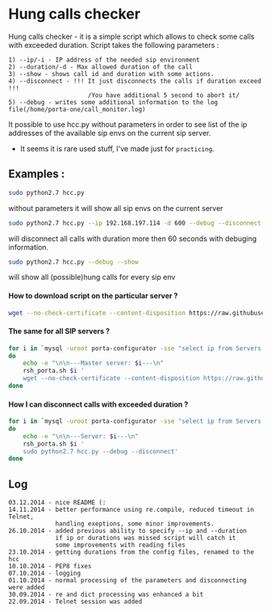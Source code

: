 # Hung calls checker 


Hung calls checker - it is a simple script which allows to check some calls with exceeded duration.
Script takes the following parameters :
```
1) --ip/-i - IP address of the needed sip environment
2) --duration/-d - Max allowed duration of the call
3) --show - shows call id and duration with some actions.
4) --disconnect - !!! It just disconnects the calls if duration exceed !!!
                      /You have additional 5 second to abort it/
5) --debug - writes some additional information to the log file(/home/porta-one/call_monitor.log)
```

It possible to use hcc.py without parameters in order to see list of the ip addresses of the available sip envs
on the current sip server.

* It seems it is rare used stuff, I've made just for `practicing`.



## Examples :

```bash
sudo python2.7 hcc.py
```
without parameters it will show all sip envs on the current server

```bash
sudo python2.7 hcc.py --ip 192.168.197.114 -d 600 --debug --disconnect
```
will disconnect all calls with duration more then 60 seconds with debuging information. 

```bash
sudo python2.7 hcc.py --debug --show
```
will show all (possible)hung calls for every sip env

#### How to download script on the particular server ?
```bash
wget --no-check-certificate --content-disposition https://raw.githubusercontent.com/apalii/hcc/master/hcc.py
```
#### The same for all SIP servers ?

```bash
for i in `mysql -uroot porta-configurator -sse "select ip from Servers where name like '%sip%'"`
do
    echo -e "\n\n---Master server: $i---\n"
    rsh_porta.sh $i '
    wget --no-check-certificate --content-disposition https://raw.githubusercontent.com/apalii/hcc/master/hcc.py'
done
```

#### How I can disconnect calls with exceeded duration ?
```bash
for i in `mysql -uroot porta-configurator -sse "select ip from Servers where name like '%sip%'"`
do
    echo -e "\n\n---Server: $i---\n"
    rsh_porta.sh $i '
    sudo python2.7 hcc.py --debug --disconnect'
done
```

## Log
```
03.12.2014 - nice README (: 
14.11.2014 - better performance using re.compile, reduced timeout in Telnet,
             handling exeptions, some minor improvements.
26.10.2014 - added previous ability to specify --ip and --duration
             if ip or durations was missed script will catch it
             some improvements with reading files
23.10.2014 - getting durations from the config files, renamed to the hcc
10.10.2014 - PEP8 fixes
07.10.2014 - logging
01.10.2014 - normal processing of the parameters and disconnecting were added
30.09.2014 - re and dict processing was enhanced a bit
22.09.2014 - Telnet session was added
```
